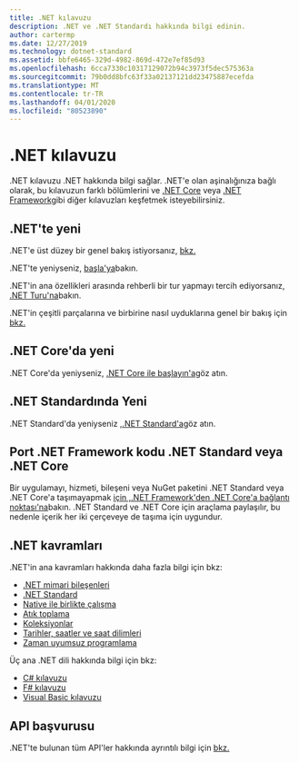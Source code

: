 ```yaml
---
title: .NET kılavuzu
description: .NET ve .NET Standardı hakkında bilgi edinin.
author: cartermp
ms.date: 12/27/2019
ms.technology: dotnet-standard
ms.assetid: bbfe6465-329d-4982-869d-472e7ef85d93
ms.openlocfilehash: 6cca7330c10317129072b94c3973f5dec575363a
ms.sourcegitcommit: 79b0dd8bfc63f33a02137121dd23475887ecefda
ms.translationtype: MT
ms.contentlocale: tr-TR
ms.lasthandoff: 04/01/2020
ms.locfileid: "80523890"
---
```

# <a name="net-guide"></a>.NET kılavuzu

.NET kılavuzu .NET hakkında bilgi sağlar. .NET'e olan aşinalığınıza bağlı olarak, bu kılavuzun farklı bölümlerini ve [.NET Core](../core/index.yml) veya [.NET Framework](../framework/index.yml)gibi diğer kılavuzları keşfetmek isteyebilirsiniz.

## <a name="new-to-net"></a>.NET'te yeni

.NET'e üst düzey bir genel bakış istiyorsanız, [bkz.](https://dotnet.microsoft.com/learn/dotnet/what-is-dotnet)

.NET'te yeniyseniz, [başla'ya](get-started.md)bakın.

.NET'in ana özellikleri arasında rehberli bir tur yapmayı tercih ediyorsanız, [.NET Turu'na](tour.md)bakın.

.NET'in çeşitli parçalarına ve birbirine nasıl uyduklarına genel bir bakış için [bkz.](components.md)

## <a name="new-to-net-core"></a>.NET Core'da yeni

.NET Core'da yeniyseniz, [.NET Core ile başlayın'a](../core/get-started.md)göz atın.

## <a name="new-to-net-standard"></a>.NET Standardında Yeni

.NET Standard'da yeniyseniz [,.NET Standard'a](net-standard.md)göz atın.

## <a name="port-net-framework-code-to-net-standard-or-net-core"></a>Port .NET Framework kodu .NET Standard veya .NET Core

Bir uygulamayı, hizmeti, bileşeni veya NuGet paketini .NET Standard veya .NET Core'a taşımayapmak [için ,.NET Framework'den .NET Core'a bağlantı noktası'na](../core/porting/index.md)bakın. .NET Standard ve .NET Core için araçlama paylaşılır, bu nedenle içerik her iki çerçeveye de taşıma için uygundur.

## <a name="net-concepts"></a>.NET kavramları

.NET'in ana kavramları hakkında daha fazla bilgi için bkz:

* [.NET mimari bileşenleri](components.md)
* [.NET Standard](net-standard.md)
* [Native ile birlikte çalışma](native-interop/index.md)
* [Atık toplama](garbage-collection/index.md)
* [Koleksiyonlar](collections/index.md)
* [Tarihler, saatler ve saat dilimleri](datetime/index.md)
* [Zaman uyumsuz programlama](async.md)

Üç ana .NET dili hakkında bilgi için bkz:

* [C# kılavuzu](../csharp/index.yml)
* [F# kılavuzu](../fsharp/index.yml)
* [Visual Basic kılavuzu](../visual-basic/index.yml)

## <a name="api-reference"></a>API başvurusu

.NET'te bulunan tüm API'ler hakkında ayrıntılı bilgi için [bkz.](../../api/index.md)
